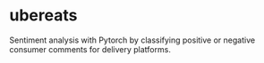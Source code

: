 # ubereats
Sentiment analysis with Pytorch by classifying positive or negative consumer comments for delivery platforms.
